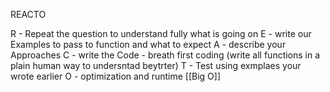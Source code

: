 REACTO

R - Repeat the question to understand fully what is going on
E - write our Examples to pass to function and what to expect
A - describe your Approaches
C - write the Code - breath first coding (write all functions in a plain human way to undersntad beytrter)
T - Test using exmplaes your wrote earlier
O - optimization and runtime [[Big O]]